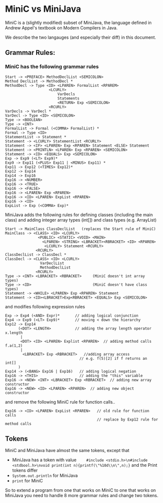 # MiniC vs MiniJava

MiniC is a (slightly modified) subset of MiniJava, the language defined in Andrew Appel's textbook on Modern Compilers in Java.

We describe the two langauges (and especially their diff) in this document.

## Grammar Rules:

### MiniC has the following grammar rules
```
Start -> <PREFACE> MethodDeclList <SEMICOLON>
Method DeclList -> MethodDecl *
MethodDecl -> Type <ID> <LPAREN> FormalList <RPAREM>
                    <LCURLY>
                        VarDecls
                        Statements
                        <RETURN> Exp <SEMICOLON>
                    <RCURLY>
VarDecls -> VarDecl *
VarDecl -> Type <ID> <SEMICOLON>
Type -> <BOOLEAN>
Type -> <INT>
FormalList -> Formal (<COMMA> FormalList) *
Formal -> Type <ID>
StatementList -> Statement *
Statement -> <LCURLY> StatementList <RCURLY>
Statement -> <IF> <LPAREN> Exp <RPAREN> Statement <ELSE> Statement
Statement -> <PRINTLN> <LPAREN> Exp <RPAREN> <SEMICOLON>
Statement -> <ID> <EQUALS> Exp <SEMICOLON>
Exp -> Exp9 (<LT> Exp9)*
Exp9 -> Exp11 (<PLUS> Exp11 | <MINUS> Exp11) *
Exp11 -> Exp12 (<TIMES> Exp12)*
Exp12 -> Exp14
Exp14 -> Exp16
Exp16 -> <NUMBER>
Exp16 -> <TRUE>
Exp16 -> <FALSE>
Exp16 -> <LPAREN> Exp <RPAREN>
Exp16 -> <ID> <LPAREN> ExpList <RPAREN>
Exp16 -> <ID>
ExpList -> Exp (<COMMA> Exp)*
```
MiniJava adds the following rules for defining classes (including the main class)
and adding integer array types (int[]) and class types (e.g. ArrayList) 
```
Start -> MainClass ClassDeclList   (replaces the Start rule of MiniC)
MainClass -> <CLASS> <ID> <LCURLY>
               <PUBLIC> <STATIC> <VOID> <MAIN>
                 <LPAREN> <STRING> <LBRACKET><RBRACKET> <ID> <RPAREN>
                  <LCURLY> Statement <RCURLY>
              <RCURLY>
ClassDeclList -> ClassDecl *
ClassDecl -> <CLASS> <ID> <LCURLY>
                VarDeclList
                MethodDeclList
              <RCURLY>
Type -> <INT> <LBRACKET> <RBRACKET>     (MiniC doesn't int array types)
Type -> <ID>                            (MiniC doesn't have class types)
Statement -> <WHILE> <LPAREN> Exp <RPAREN> Statement
Statement -> <ID><LBRACKET>Exp<RBRACKET> <EQUALS> Exp <SEMICOLON>

```
and modifies following expression rules
```
Exp -> Exp4 (<AND> Expr)*       // adding logical conjunction
Exp4 -> Exp9 (<LT> Exp9)*       // moving < down the hierarchy
Exp12 -> Exp14
      (<DOT> <LENGTH>           // adding the array length operator x.length
       |
       <DOT> <ID> <LPAREN> Explist <RPAREN>  // adding method calls f.a(1,2)
       |
        <LBRACKET> Exp <RBRACKET>   //adding array access
                                  // e.g. f(5)[2] if f returns an int[]
      )
Exp14 -> (<BANG> Exp16 | Exp16)   // adding logical negation
Exp16 -> <THIS>                   // adding the "this" variable
Exp16 -> <NEW> <INT> <LBRACKET> Exp <RBRACKET>  // adding new array constructor
Exp16 -> <NEW> <ID> <LPAREN> <RPAREN>  // adding new object constructor
```
and remove the following MiniC rule for function calls..
```
Exp16 -> <ID> <LPAREN> ExpList <RPAREN>   // old rule for function calls
                                          // replace by Exp12 rule for method calls
```


## Tokens
MiniC and MiniJava have almost the same tokens, except that
* MiniJava has a <PREFACE> token with value
```    #include <stdio.h>\n#include <stdbool.h>\nvoid print(int n){printf(\"%10d\\n\",n);}```
and the Print tokens differ
*  ```System.out.println``` for MiniJava
*  ```print``` for MiniC

So to extend a program from one that works on MiniC to one that works on MiniJava you need to handle 8 more grammar rules
and change two tokens.

